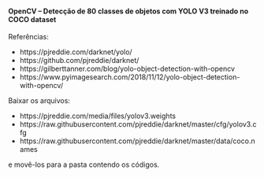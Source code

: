 <h4>OpenCV – Detecção de 80 classes de objetos com YOLO V3 treinado no COCO dataset </h4>

<p>Referências: </p>

<ul>
<li>https://pjreddie.com/darknet/yolo/</li>
<li>https://github.com/pjreddie/darknet/</li>
<li>https://gilberttanner.com/blog/yolo-object-detection-with-opencv</li>
<li>https://www.pyimagesearch.com/2018/11/12/yolo-object-detection-with-opencv/</li>
</ul>


<p>Baixar os arquivos: </p>

<ul>
<li>https://pjreddie.com/media/files/yolov3.weights</li>
<li>https://raw.githubusercontent.com/pjreddie/darknet/master/cfg/yolov3.cfg</li>
<li>https://raw.githubusercontent.com/pjreddie/darknet/master/data/coco.names</li>
</ul>

<p>e movê-los para a pasta contendo os códigos.</p>



